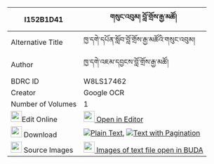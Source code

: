|I152B1D41|གསུང་འབུམ། བློ་གྲོས་རྒྱ་མཚོ། 
| --- | --- 
|Alternative Title |ཁྱ་དགེ་དཔོན་སློབ་བློ་གྲོས་རྒྱ་མཚོའི་གསུང་འབུམ།
|Author| ཁྱ་དགེ་འཇམ་དབྱངས་བློ་གྲོས་རྒྱ་མཚོ།
|BDRC ID | W8LS17462
|Creator | Google OCR
|Number of Volumes| 1
|<img width="25" src="https://img.icons8.com/color/25/000000/edit-property.png">Edit Online| [<img width="25" src="https://avatars.githubusercontent.com/u/45091458?s=200&v=4"> Open in Editor](http://editor.openpecha.org/I152B1D41)
|<img width="25" src="https://img.icons8.com/fluent/48/000000/download-2.png"/>  Download | [![](https://img.icons8.com/color/20/000000/txt.png)Plain Text](https://github.com/Openpecha/I152B1D41/releases/download/v2/sungbum_lodro_gyatso_plain_I152B1D41.zip), [![](https://img.icons8.com/color/20/000000/txt.png)Text with Pagination](https://github.com/Openpecha/I152B1D41/releases/download/v2/sungbum_lodro_gyatso_pages_I152B1D41.zip)
|<img width="25" src="https://img.icons8.com/plasticine/100/000000/pictures-folder.png"/>  Source Images | [<img width="25" src="https://library.bdrc.io/icons/BUDA-small.svg"> Images of text file open in BUDA](https://library.bdrc.io/show/bdr:W8LS17462)